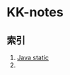 # KK-notes
## 索引

1. [Java static](https://github.com/KK-0613/KK-notes/blob/main/Java/Java%E5%9F%BA%E7%A1%80/Java%20static.md)
2. 
